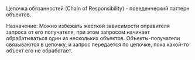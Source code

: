 Цепочка обязанностей (Chain of Responsibility) -  поведенческий паттерн объектов. 

Назначение: Можно избежать жесткой зависимости оправителя запроса от его получателя, при этом запросом начинает обрабатываться один из нескольких объектов. Объекты-получатели связываются в цепочку, и запрос передается по цепочке, пока какой-то объект его не обработает.
